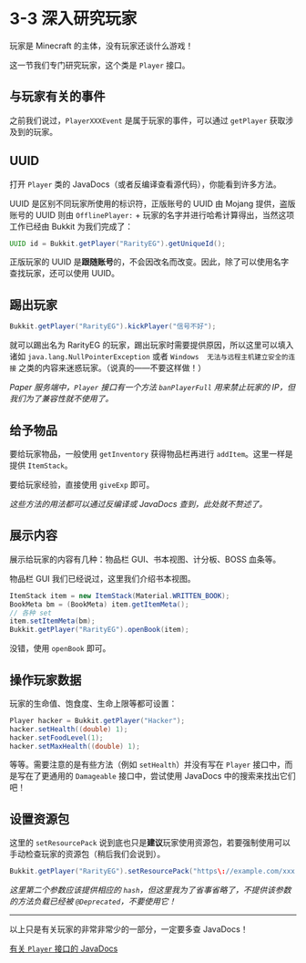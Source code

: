 # 3-3 深入研究玩家

玩家是 Minecraft 的主体，没有玩家还谈什么游戏！

这一节我们专门研究玩家，这个类是 `Player` 接口。

## 与玩家有关的事件

之前我们说过，`PlayerXXXEvent` 是属于玩家的事件，可以通过 `getPlayer` 获取涉及到的玩家。

## UUID

打开 `Player` 类的 JavaDocs（或者反编译查看源代码），你能看到许多方法。

UUID 是区别不同玩家所使用的标识符，正版账号的 UUID 由 Mojang 提供，盗版账号的 UUID 则由 `OfflinePlayer:` + 玩家的名字并进行哈希计算得出，当然这项工作已经由 Bukkit 为我们完成了：

```java
UUID id = Bukkit.getPlayer("RarityEG").getUniqueId();
```

正版玩家的 UUID 是**跟随账号**的，不会因改名而改变。因此，除了可以使用名字查找玩家，还可以使用 UUID。

## 踢出玩家

```java
Bukkit.getPlayer("RarityEG").kickPlayer("信号不好");
```

就可以踢出名为 RarityEG 的玩家，踢出玩家时需要提供原因，所以这里可以填入诸如 `java.lang.NullPointerException` 或者 `Windows  无法与远程主机建立安全的连接` 之类的内容来迷惑玩家。（说真的——不要这样做！）

*Paper 服务端中，`Player` 接口有一个方法 `banPlayerFull` 用来禁止玩家的 IP，但我们为了兼容性就不使用了。* 

## 给予物品

要给玩家物品，一般使用 `getInventory` 获得物品栏再进行 `addItem`。这里一样是提供 `ItemStack`。

要给玩家经验，直接使用 `giveExp` 即可。

*这些方法的用法都可以通过反编译或 JavaDocs 查到，此处就不赘述了。*

## 展示内容

展示给玩家的内容有几种：物品栏 GUI、书本视图、计分板、BOSS 血条等。

物品栏 GUI 我们已经说过，这里我们介绍书本视图。

```java
ItemStack item = new ItemStack(Material.WRITTEN_BOOK);
BookMeta bm = (BookMeta) item.getItemMeta();
// 各种 set
item.setItemMeta(bm);
Bukkit.getPlayer("RarityEG").openBook(item);
```

没错，使用 `openBook` 即可。

## 操作玩家数据

玩家的生命值、饱食度、生命上限等都可设置：

```java
Player hacker = Bukkit.getPlayer("Hacker");
hacker.setHealth((double) 1);
hacker.setFoodLevel(1);
hacker.setMaxHealth((double) 1);
```

等等。需要注意的是有些方法（例如 `setHealth`）并没有写在 `Player` 接口中，而是写在了更通用的 `Damageable` 接口中，尝试使用 JavaDocs 中的搜索来找出它们吧！

## 设置资源包

这里的 `setResourcePack` 说到底也只是**建议**玩家使用资源包，若要强制使用可以手动检查玩家的资源包（稍后我们会说到）。

```java
Bukkit.getPlayer("RarityEG").setResourcePack("https\://example.com/xxx.zip");
```

*这里第二个参数应该提供相应的 `hash`，但这里我为了省事省略了，不提供该参数的方法负载已经被 `@Deprecated`，不要使用它！*

---

以上只是有关玩家的非常非常少的一部分，一定要多查 JavaDocs！

[有关 `Player` 接口的 JavaDocs](https://papermc.io/javadocs/paper/1.16/org/bukkit/entity/Player.html)